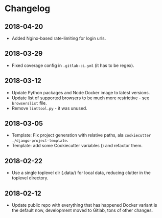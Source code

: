# Changelog

<!--
When adding new changes just create a similar section after this comment like

## DATE (template variant unless it's the main one)

CHANGES
-->


## 2018-04-20

- Added Nginx-based rate-limiting for login urls.


## 2018-03-29

- Fixed coverage config in `.gitlab-ci.yml` (it has to be regex).


## 2018-03-12

- Update Python packages and Node Docker image to latest versions.
- Update list of supported browsers to be much more restrictive - see `browserslist` file.
- Remove `linttool.py` - it was unused.


## 2018-03-05

- Template: Fix project generation with relative paths, ala `cookiecutter ./django-project-template`.
- Template: add some Cookiecutter variables () and refactor them.


## 2018-02-22

- Use a single toplevel dir (.data/) for local data, reducing clutter in the toplevel directory.


## 2018-02-12

- Update public repo with everything that has happened
  Docker variant is the default now, development moved to Gitlab, tons of other changes.
